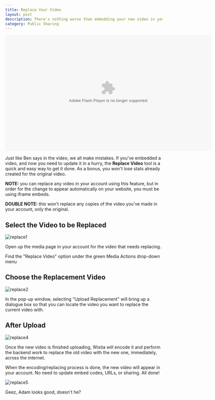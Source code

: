 ```yaml
---
title: Replace Your Video
layout: post
description: There's nothing worse than embedding your new video in your site, and realizing there's a mistake in an edit or a typo in a graphic. Use Wistia's replace video tool to easily get a new video up in no time.
category: Public Sharing
---
```


<div class="video_embed">
<div id="wistia_59ad3f2dc4" class="wistia_embed" style="width:660px;height:371px;" data-video-width="660" data-video-height="371"><object id="wistia_59ad3f2dc4_seo" classid="clsid:D27CDB6E-AE6D-11cf-96B8-444553540000" style="display:block;height:371px;position:relative;width:660px;"><param name="movie" value="http://embed.wistia.com/flash/embed_player_v2.0.swf?2012-06-01"></param><param name="allowfullscreen" value="true"></param><param name="allowscriptaccess" value="always"></param><param name="bgcolor" value="#000000"></param><param name="wmode" value="opaque"></param><param name="flashvars" value="customColor=4991C4&hdUrl%5Bheight%5D=720&hdUrl%5Btype%5D=hdflv&hdUrl%5Burl%5D=http%3A%2F%2Fembed.wistia.com%2Fdeliveries%2Fb55fb5e3fa5431b8e42c64d262f13d5350f65cd5.bin&hdUrl%5Bwidth%5D=1280&mediaDuration=34.327&stillUrl=http%3A%2F%2Fembed.wistia.com%2Fdeliveries%2Fa95bb9997130b605c3d98b51ca65398c45f39950.jpg%3Fimage_crop_resized%3D660x371&unbufferedSeek=true&videoUrl=http%3A%2F%2Fembed.wistia.com%2Fdeliveries%2Fba57a9957b11ac6e0148e9cd0061f713c353cf13.bin"></param><embed src="http://embed.wistia.com/flash/embed_player_v2.0.swf?2012-06-01" allowfullscreen="true" allowscriptaccess="always" bgcolor=#000000 flashvars="customColor=4991C4&hdUrl%5Bheight%5D=720&hdUrl%5Btype%5D=hdflv&hdUrl%5Burl%5D=http%3A%2F%2Fembed.wistia.com%2Fdeliveries%2Fb55fb5e3fa5431b8e42c64d262f13d5350f65cd5.bin&hdUrl%5Bwidth%5D=1280&mediaDuration=34.327&stillUrl=http%3A%2F%2Fembed.wistia.com%2Fdeliveries%2Fa95bb9997130b605c3d98b51ca65398c45f39950.jpg%3Fimage_crop_resized%3D640x360&unbufferedSeek=true&videoUrl=http%3A%2F%2Fembed.wistia.com%2Fdeliveries%2Fba57a9957b11ac6e0148e9cd0061f713c353cf13.bin" name="wistia_59ad3f2dc4_html" style="display:block;height:100%;position:relative;width:100%;" type="application/x-shockwave-flash" wmode="opaque"></embed></object></div>
<script charset="ISO-8859-1" src="http://fast.wistia.com/static/concat/E-v1.js"></script>
<script>
wistiaEmbed = Wistia.embed("59ad3f2dc4", {
  version: "v1",
  videoWidth: 660,
  videoHeight: 371,
  playerColor: "688AAD"
});
</script>
<script charset="ISO-8859-1" src="http://fast.wistia.com/embed/medias/59ad3f2dc4/metadata.js"></script>
</div>

Just like Ben says in the video, we all make mistakes.  If you've embedded a video, and now you need to update it in a hurry, the **Replace Video** tool is a quick and easy way to get it done.  As a bonus, you won't lose stats already created for the original video.

**NOTE:** you can replace any video in your account using this feature, but in order for the change to appear automatically on your website, you must be using iframe embeds.

**DOUBLE NOTE:** this won't replace any copies of the video you've made in your account, only the original. 

## Select the Video to be Replaced

<div class="post_image float_right"><img src="http://embed.wistia.com/deliveries/05b52293ca30983d8bf5203c78c07857553d6964.png" alt="replace1" /></div>

Open up the media page in your account for the video that needs replacing.

Find the "Replace Video" option under the green Media Actions drop-down menu


## Choose the Replacement Video 

<div class="post_image center"><img src="http://embed.wistia.com/deliveries/3cdd2c451899e0b35a26717f3c95eb8199bfd4a6.png" alt="replace2" /></div>

In the pop-up window, selecting "Upload Replacement" will bring up a dialogue box so that you can locate the video you want to replace the current video with.

## After Upload

<div class="post_image center"><img src="http://embed.wistia.com/deliveries/a5c47cabc5bf11548bc57f5d19cf81e16d230cdf.png" alt="replace4" /></div>

Once the new video is finished uploading, Wistia will encode it and perform the backend work to replace the old video with the new one, immediately, across the internet.

When the encoding/replacing process is done, the new video will appear in your account.  No need to update embed codes, URLs, or sharing.  All done!

<div class="post_image center"><img src="http://embed.wistia.com/deliveries/eadf1d5c180b2580c747542f5ffe9e337976ac9a.png" alt="replace5" /></div>

Geez, Adam looks good, doesn't he?

